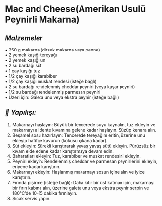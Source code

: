 # Mac and Cheese(Amerikan Usulü Peynirli Makarna)


## *Malzemeler*

•	250 g makarna (dirsek makarna veya penne) </br>
•	2 yemek kaşığı tereyağı</br>
•	2 yemek kaşığı un</br>
•	2 su bardağı süt </br>
•	1 çay kaşığı tuz</br>
•	1/2 çay kaşığı karabiber </br>
•	1/2 çay kaşığı muskat rendesi (isteğe bağlı) </br>
•	2 su bardağı rendelenmiş cheddar peyniri (veya kaşar peyniri) </br>
•	1/2 su bardağı rendelenmiş parmesan peyniri </br>
•	Üzeri için: Galeta unu veya ekstra peynir (isteğe bağlı)
 
## *📝 Yapılışı:*</br>
1.	Makarnayı haşlayın: Büyük bir tencerede suyu kaynatın, tuz ekleyin ve makarnayı al dente kıvamına gelene kadar haşlayın. Süzüp kenara alın.
2.	Beşamel sosu hazırlayın: Tencerede tereyağını eritin, üzerine unu ekleyip hafifçe kavurun (kokusu çıkana kadar).
3.	Süt ekleyin: Sürekli karıştırarak yavaş yavaş sütü ekleyin. Pürüzsüz bir kıvam elde edene kadar karıştırmaya devam edin.
4.	Baharatları ekleyin: Tuz, karabiber ve muskat rendesini ekleyin.
5.	Peyniri ekleyin: Rendelenmiş cheddar ve parmesan peynirlerini ekleyin, eriyene kadar karıştırın.
6.	Makarnayı ekleyin: Haşlanmış makarnayı sosun içine alın ve iyice karıştırın.
7.	Fırında pişirme (isteğe bağlı): Daha kıtır bir üst katman için, makarnayı bir fırın kabına alın, üzerine galeta unu veya ekstra peynir serpin ve 180°C’de 10-15 dakika fırınlayın.
8.	Sıcak servis yapın.
